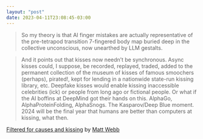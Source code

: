 ```yaml
---
layout: "post"
date: 2023-04-11T23:08:45-03:00
---
```


> So my theory is that AI finger mistakes are actually representative of the pre-tetrapod transition 7-fingered body map buried deep in the collective unconscious, now unearthed by LLM gestalts.

> And it points out that kisses now needn’t be synchronous. Async kisses could, I suppose, be recorded, replayed, traded, added to the permanent collection of the museum of kisses of famous smoochers (perhaps), pirated!, kept for lending in a nationwide state-run kissing library, etc. Deepfake kisses would enable kissing inaccessible celebrities (ick) or people from long ago or fictional people. Or what if the AI boffins at DeepMind got their hands on this. AlphaGo, AlphaProteinFolding, AlphaSnogs. The Kasparov/Deep Blue moment. 2024 will be the final year that humans are better than computers at kissing, what then.

[Filtered for causes and kissing](https://interconnected.org/home/2023/03/03/filtered) by [Matt Webb](https://interconnected.org/home/)

